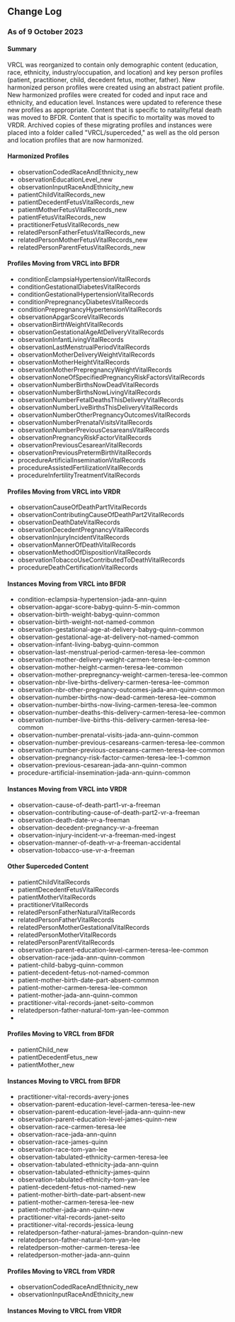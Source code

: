 ## Change Log



### As of 9 October 2023

#### **Summary**
VRCL was reorganized to contain only demographic content (education, race, ethnicity, industry/occupation, and location) and key person profiles (patient, practitioner, child, decedent fetus, mother, father). New harmonized person profiles were created using an abstract patient profile. New harmonized profiles were created for coded and input race and ethnicity, and education level. Instances were updated to reference these new profiles as appropriate. Content that is specific to natality/fetal death was moved to BFDR. Content that is specific to mortality was moved to VRDR. Archived copies of these migrating profiles and instances were placed into a folder called "VRCL/superceded," as well as the old person and location profiles that are now harmonized.

#### **Harmonized Profiles**
- observationCodedRaceAndEthnicity_new
- observationEducationLevel_new
- observationInputRaceAndEthnicity_new
- patientChildVitalRecords_new
- patientDecedentFetusVitalRecords_new
- patientMotherFetusVitalRecords_new
- patientFetusVitalRecords_new
- practitionerFetusVitalRecords_new
- relatedPersonFatherFetusVitalRecords_new
- relatedPersonMotherFetusVitalRecords_new
- relatedPersonParentFetusVitalRecords_new

#### **Profiles Moving from VRCL into BFDR**

- conditionEclampsiaHypertensionVitalRecords
- conditionGestationalDiabetesVitalRecords
- conditionGestationalHypertensionVitalRecords
- conditionPrepregnancyDiabetesVitalRecords
- conditionPrepregnancyHypertensionVitalRecords
- observationApgarScoreVitalRecords
- observationBirthWeightVitalRecords
- observationGestationalAgeAtDeliveryVitalRecords
- observationInfantLivingVitalRecords
- observationLastMenstrualPeriodVitalRecords
- observationMotherDeliveryWeightVitalRecords
- observationMotherHeightVitalRecords
- observationMotherPrepregnancyWeightVitalRecords
- observationNoneOfSpecifiedPregnancyRiskFactorsVitalRecords
- observationNumberBirthsNowDeadVitalRecords
- observationNumberBirthsNowLivingVitalRecords
- observationNumberFetalDeathsThisDeliveryVitalRecords
- observationNumberLiveBirthsThisDeliveryVitalRecords
- observationNumberOtherPregnancyOutcomesVitalRecords
- observationNumberPrenatalVisitsVitalRecords
- observationNumberPreviousCesareansVitalRecords
- observationPregnancyRiskFactorVitalRecords
- observationPreviousCesareanVitalRecords
- observationPreviousPretermBirthVitalRecords
- procedureArtificialInseminationVitalRecords
- procedureAssistedFertilizationVitalRecords
- procedureInfertilityTreatmentVitalRecords

#### **Profiles Moving from VRCL into VRDR**

- observationCauseOfDeathPart1VitalRecords
- observationContributingCauseOfDeathPart2VitalRecords
- observationDeathDateVitalRecords
- observationDecedentPregnancyVitalRecords
- observationInjuryIncidentVitalRecords
- observationMannerOfDeathVitalRecords
- observationMethodOfDispositionVitalRecords
- observationTobaccoUseContributedToDeathVitalRecords
- procedureDeathCertificationVitalRecords

#### **Instances Moving from VRCL into BFDR**

- condition-eclampsia-hypertension-jada-ann-quinn
- observation-apgar-score-babyg-quinn-5-min-common
- observation-birth-weight-babyg-quinn-common
- observation-birth-weight-not-named-common
- observation-gestational-age-at-delivery-babyg-quinn-common
- observation-gestational-age-at-delivery-not-named-common
- observation-infant-living-babyg-quinn-common
- observation-last-menstrual-period-carmen-teresa-lee-common
- observation-mother-delivery-weight-carmen-teresa-lee-common
- observation-mother-height-carmen-teresa-lee-common
- observation-mother-prepregnancy-weight-carmen-teresa-lee-common
- observation-nbr-live-births-delivery-carmen-teresa-lee-common
- observation-nbr-other-pregnancy-outcomes-jada-ann-quinn-common
- observation-number-births-now-dead-carmen-teresa-lee-common
- observation-number-births-now-living-carmen-teresa-lee-common
- observation-number-deaths-this-delivery-carmen-teresa-lee-common
- observation-number-live-births-this-delivery-carmen-teresa-lee-common
- observation-number-prenatal-visits-jada-ann-quinn-common
- observation-number-previous-cesareans-carmen-teresa-lee-common
- observation-number-previous-cesareans-carmen-teresa-lee-common
- observation-pregnancy-risk-factor-carmen-teresa-lee-1-common
- observation-previous-cesarean-jada-ann-quinn-common
- procedure-artificial-insemination-jada-ann-quinn-common

#### **Instances Moving from VRCL into VRDR**

- observation-cause-of-death-part1-vr-a-freeman
- observation-contributing-cause-of-death-part2-vr-a-freeman
- observation-death-date-vr-a-freeman
- observation-decedent-pregnancy-vr-a-freeman
- observation-injury-incident-vr-a-freeman-med-ingest
- observation-manner-of-death-vr-a-freeman-accidental
- observation-tobacco-use-vr-a-freeman

#### **Other Superceded Content**

- patientChildVitalRecords
- patientDecedentFetusVitalRecords
- patientMotherVitalRecords
- practitionerVitalRecords
- relatedPersonFatherNaturalVitalRecords
- relatedPersonFatherVitalRecords
- relatedPersonMotherGestationalVitalRecords
- relatedPersonMotherVitalRecords
- relatedPersonParentVitalRecords
- observation-parent-education-level-carmen-teresa-lee-common
- observation-race-jada-ann-quinn-common
- patient-child-babyg-quinn-common
- patient-decedent-fetus-not-named-common
- patient-mother-birth-date-part-absent-common
- patient-mother-carmen-teresa-lee-common
- patient-mother-jada-ann-quinn-common
- practitioner-vital-records-janet-seito-common
- relatedperson-father-natural-tom-yan-lee-common
- 
#### **Profiles Moving to VRCL from BFDR**

- patientChild_new
- patientDecedentFetus_new
- patientMother_new

#### **Instances Moving to VRCL from BFDR**

- practitioner-vital-records-avery-jones
- observation-parent-education-level-carmen-teresa-lee-new
- observation-parent-education-level-jada-ann-quinn-new
- observation-parent-education-level-james-quinn-new
- observation-race-carmen-teresa-lee
- observation-race-jada-ann-quinn
- observation-race-james-quinn
- observation-race-tom-yan-lee
- observation-tabulated-ethnicity-carmen-teresa-lee
- observation-tabulated-ethnicity-jada-ann-quinn
- observation-tabulated-ethnicity-james-quinn
- observation-tabulated-ethnicity-tom-yan-lee
- patient-decedent-fetus-not-named-new
- patient-mother-birth-date-part-absent-new
- patient-mother-carmen-teresa-lee-new
- patient-mother-jada-ann-quinn-new
- practitioner-vital-records-janet-seito
- practitioner-vital-records-jessica-leung
- relatedperson-father-natural-james-brandon-quinn-new
- relatedperson-father-natural-tom-yan-lee
- relatedperson-mother-carmen-teresa-lee
- relatedperson-mother-jada-ann-quinn

#### **Profiles Moving to VRCL from VRDR**

- observationCodedRaceAndEthnicity_new
- observationInputRaceAndEthnicity_new

#### **Instances Moving to VRCL from VRDR**



